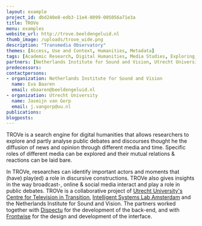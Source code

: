 ```yaml
---
layout: example
project_id: dbd240e8-edb3-11e4-8099-005056a71e3a
title: TROVe
menu: examples
website_url: http://trove.beeldengeluid.nl
thumb_image: /uploads/trove_wide.png
description: "Transmedia Observatory"
themes: [Access, Use and Context, Humanities, Metadata]
tags: [Academic Research, Digital Humanities, Media Studies, Exploring, Analysis, CLARIAH, Content Enrichments, Public Debates]
partners: [Netherlands Institute for Sound and Vision, Utrecht University, University of Amsterdam, Dispectu, Frontwise]
predecessors: 
contactpersons: 
- organization: Netherlands Institute for Sound and Vision
  name: Eva Baaren
  email: ebaaren@beeldengeluid.nl
- organization: Utrecht University
  name: Jasmijn van Gorp
  email: j.vangorp@uu.nl
publications: 
blogposts: 
---
```


TROVe is a search engine for digital humanities that allows researchers to explore and partly analyse public debates and discourses thought he the diffusion of news and opinion through different media and time. Specific roles of different media can be explored and their mutual relations & reactions can be laid bare.

In TROVe, researches can identify important actors and moments that (have) play(ed) a role in discursive constructions. TROVe also gives insights in the way broadcast-, online & social media interact and play a role in public debates. TROVe is a collaborative project of [Utrecht University's Centre for Television in Transition](https://tvintransition.wordpress.com), [Intelligent Systems Lab Amsterdam](http://isla.science.uva.nl) and the Netherlands Institute for Sound and Vision. The partners worked together with [Dispectu](http://dispectu.com) for the development of the back-end, and with [Frontwise](https://www.frontwise.com) for the design and development of the interface.
